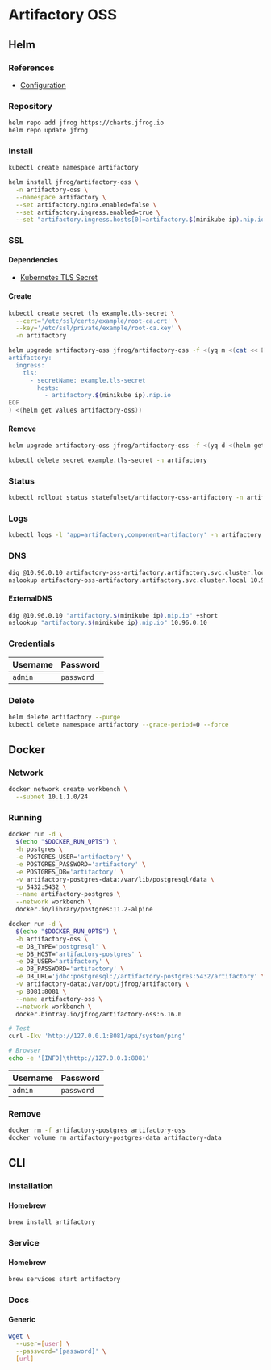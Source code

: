 # Artifactory OSS

## Helm

### References

- [Configuration](https://github.com/jfrog/charts/tree/master/stable/artifactory-oss#configuration)

### Repository

```sh
helm repo add jfrog https://charts.jfrog.io
helm repo update jfrog
```

### Install

```sh
kubectl create namespace artifactory
```

```sh
helm install jfrog/artifactory-oss \
  -n artifactory-oss \
  --namespace artifactory \
  --set artifactory.nginx.enabled=false \
  --set artifactory.ingress.enabled=true \
  --set "artifactory.ingress.hosts[0]=artifactory.$(minikube ip).nip.io"
```

### SSL

#### Dependencies

- [Kubernetes TLS Secret](/k8s-tls-secret.md)

#### Create

```sh
kubectl create secret tls example.tls-secret \
  --cert='/etc/ssl/certs/example/root-ca.crt' \
  --key='/etc/ssl/private/example/root-ca.key' \
  -n artifactory
```

```sh
helm upgrade artifactory-oss jfrog/artifactory-oss -f <(yq m <(cat << EOF
artifactory:
  ingress:
    tls:
      - secretName: example.tls-secret
        hosts:
          - artifactory.$(minikube ip).nip.io
EOF
) <(helm get values artifactory-oss))
```

#### Remove

```sh
helm upgrade artifactory-oss jfrog/artifactory-oss -f <(yq d <(helm get values artifactory-oss) artifactory.ingress.tls)

kubectl delete secret example.tls-secret -n artifactory
```

### Status

```sh
kubectl rollout status statefulset/artifactory-oss-artifactory -n artifactory
```

### Logs

```sh
kubectl logs -l 'app=artifactory,component=artifactory' -n artifactory -f
```

### DNS

```sh
dig @10.96.0.10 artifactory-oss-artifactory.artifactory.svc.cluster.local +short
nslookup artifactory-oss-artifactory.artifactory.svc.cluster.local 10.96.0.10
```

#### ExternalDNS

```sh
dig @10.96.0.10 "artifactory.$(minikube ip).nip.io" +short
nslookup "artifactory.$(minikube ip).nip.io" 10.96.0.10
```

### Credentials

| Username | Password |
| --- | --- |
| `admin` | `password` |

### Delete

```sh
helm delete artifactory --purge
kubectl delete namespace artifactory --grace-period=0 --force
```

## Docker

### Network

```sh
docker network create workbench \
  --subnet 10.1.1.0/24
```

### Running

```sh
docker run -d \
  $(echo "$DOCKER_RUN_OPTS") \
  -h postgres \
  -e POSTGRES_USER='artifactory' \
  -e POSTGRES_PASSWORD='artifactory' \
  -e POSTGRES_DB='artifactory' \
  -v artifactory-postgres-data:/var/lib/postgresql/data \
  -p 5432:5432 \
  --name artifactory-postgres \
  --network workbench \
  docker.io/library/postgres:11.2-alpine
```

```sh
docker run -d \
  $(echo "$DOCKER_RUN_OPTS") \
  -h artifactory-oss \
  -e DB_TYPE='postgresql' \
  -e DB_HOST='artifactory-postgres' \
  -e DB_USER='artifactory' \
  -e DB_PASSWORD='artifactory' \
  -e DB_URL='jdbc:postgresql://artifactory-postgres:5432/artifactory' \
  -v artifactory-data:/var/opt/jfrog/artifactory \
  -p 8081:8081 \
  --name artifactory-oss \
  --network workbench \
  docker.bintray.io/jfrog/artifactory-oss:6.16.0
```

```sh
# Test
curl -Ikv 'http://127.0.0.1:8081/api/system/ping'

# Browser
echo -e '[INFO]\thttp://127.0.0.1:8081'
```

| Username | Password |
| --- | --- |
| `admin` | `password` |

### Remove

```sh
docker rm -f artifactory-postgres artifactory-oss
docker volume rm artifactory-postgres-data artifactory-data
```

## CLI

### Installation

#### Homebrew

```sh
brew install artifactory
```

### Service

#### Homebrew

```sh
brew services start artifactory
```

### Docs

#### Generic

```sh
wget \
  --user=[user] \
  --password='[password]' \
  [url]
```
